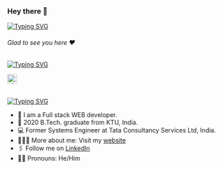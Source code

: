 ### Hey there :wave:

[![Typing SVG](https://readme-typing-svg.herokuapp.com?color=%2336BCF7&lines=This+is+Shefin+Iqubal)](https://git.io/typing-svg)

###### Glad to see you here :heart:

[![Typing SVG](https://readme-typing-svg.herokuapp.com/?color=%2336BCF7&lines=Hi+I+am+a+Full+Stack+developer)](https://git.io/typing-svg)

<a href="https://www.linkedin.com/in/shefin-iqubal-287253196/">
  <kbd>
  <img align="centre" alt="Shefin's LinkdeIn" width="22px" src="https://cdn-icons-png.flaticon.com/512/174/174857.png" />
</a>

<br/>
<br/>

[![Typing SVG](https://readme-typing-svg.herokuapp.com?color=%2336BCF7&lines=Let's+Connect)](https://git.io/typing-svg)

- 🏢 I am a Full stack WEB developer.
- 🏫 2020 B.Tech. graduate from KTU, India.
- 💻 Former Systems Engineer at Tata Consultancy Services Ltd, India.
- 🙋🏻‍♂️ More about me: Visit my [website](https://github.com/shefin3)
- 🖇 Follow me on [LinkedIn](https://www.linkedin.com/in/shefin-iqubal-287253196/)
- 🕺🏻 Pronouns: He/Him
